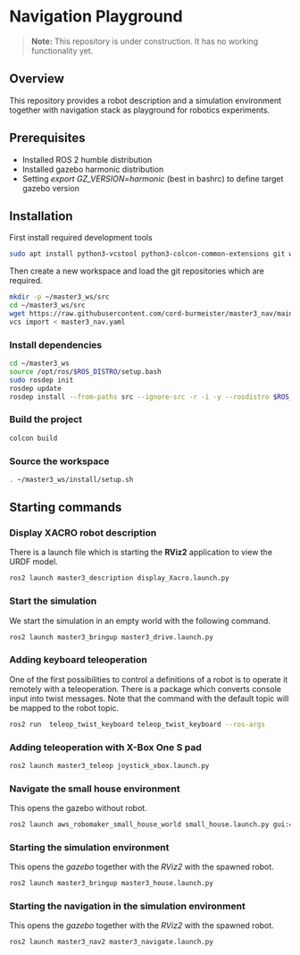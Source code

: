 # Navigation Playground

>**Note:** This repository is under construction. It has no working functionality yet.

## Overview

This repository provides a robot description and a simulation environment together with navigation stack as playground for robotics experiments.

## Prerequisites

* Installed ROS 2 humble distribution
* Installed gazebo harmonic distribution
* Setting *export GZ_VERSION=harmonic* (best in bashrc) to define target gazebo version

## Installation

First install required development tools

``` bash
sudo apt install python3-vcstool python3-colcon-common-extensions git wget
```

Then create a new workspace and load the git repositories which are required.

``` bash
mkdir -p ~/master3_ws/src
cd ~/master3_ws/src
wget https://raw.githubusercontent.com/cord-burmeister/master3_nav/main/master3_nav.yaml
vcs import < master3_nav.yaml
```

### Install dependencies

``` bash
cd ~/master3_ws
source /opt/ros/$ROS_DISTRO/setup.bash
sudo rosdep init
rosdep update
rosdep install --from-paths src --ignore-src -r -i -y --rosdistro $ROS_DISTRO
```

### Build the project

``` bash
colcon build 
```

### Source the workspace

``` bash
. ~/master3_ws/install/setup.sh
```

## Starting commands

### Display XACRO robot description

There is a launch file which is starting the **RViz2** application to view the URDF model.

``` bash
ros2 launch master3_description display_Xacro.launch.py
```

### Start the simulation

We start the simulation in an empty world with the following command.

``` bash
ros2 launch master3_bringup master3_drive.launch.py
```

### Adding keyboard teleoperation

One of the first possibilities to control a definitions of a robot is to operate it remotely with a teleoperation. There is a package which converts console input into twist messages. Note that the command with the default topic will be mapped to the robot topic.

``` bash
ros2 run  teleop_twist_keyboard teleop_twist_keyboard --ros-args 
```

### Adding teleoperation with X-Box One S pad

``` bash
ros2 launch master3_teleop joystick_xbox.launch.py 
```

### Navigate the small house environment

This opens the gazebo without robot.

``` bash
ros2 launch aws_robomaker_small_house_world small_house.launch.py gui:=true
```

### Starting the simulation environment

This opens the *gazebo* together with the *RViz2* with the spawned robot.

``` bash
ros2 launch master3_bringup master3_house.launch.py
```

### Starting the navigation in the simulation environment

This opens the *gazebo* together with the *RViz2* with the spawned robot.

``` bash
ros2 launch master3_nav2 master3_navigate.launch.py
```
